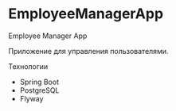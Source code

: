 # EmployeeManagerApp
Employee Manager App

Приложение для управления пользователями. 

Технологии
* Spring Boot
* PostgreSQL
* Flyway
